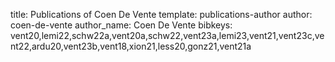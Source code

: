 title: Publications of Coen De Vente
template: publications-author
author: coen-de-vente
author_name: Coen De Vente
bibkeys: vent20,lemi22,schw22a,vent20a,schw22,vent23a,lemi23,vent21,vent23c,vent22,ardu20,vent23b,vent18,xion21,less20,gonz21,vent21a